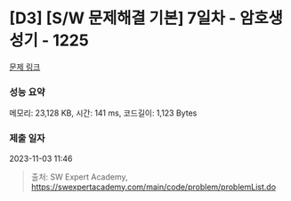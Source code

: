 # [D3] [S/W 문제해결 기본] 7일차 - 암호생성기 - 1225 

[문제 링크](https://swexpertacademy.com/main/code/problem/problemDetail.do?contestProbId=AV14uWl6AF0CFAYD) 

### 성능 요약

메모리: 23,128 KB, 시간: 141 ms, 코드길이: 1,123 Bytes

### 제출 일자

2023-11-03 11:46



> 출처: SW Expert Academy, https://swexpertacademy.com/main/code/problem/problemList.do